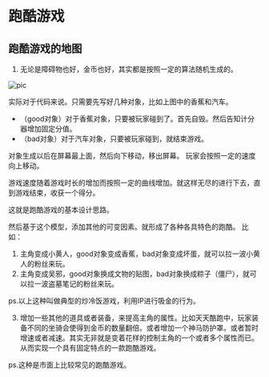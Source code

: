 # 跑酷游戏
## 跑酷游戏的地图
1. 无论是障碍物也好，金币也好，其实都是按照一定的算法随机生成的。

![pic](https://ss0.bdstatic.com/94oJfD_bAAcT8t7mm9GUKT-xh_/timg?image&quality=100&size=b4000_4000&sec=1477032796&di=b77deab8e63d562161eb3f26b5bc5d9b&src=http://c11.eoemarket.com/app0/278/278634/screen/1542221.jpg)

实际对于代码来说。只需要先写好几种对象，比如上图中的香蕉和汽车。
- （good对象）对于香蕉对象，只要被玩家碰到了。首先自毁。然后告知计分器增加固定分值。
- （bad对象）对于汽车对象，只要被玩家碰到，就结束游戏。

对象生成以后在屏幕最上面，然后向下移动，移出屏幕。
玩家会按照一定的速度向上移动。

游戏速度随着游戏时长的增加而按照一定的曲线增加。就这样无尽的进行下去，直到游戏结束，收获一个得分。

这就是跑酷游戏的基本设计思路。


然后基于这个模型，添加其他的可变因素。就形成了各种各具特色的跑酷。
比如：
1. 主角变成小黄人，good对象变成香蕉，bad对象变成坏蛋，就可以拉一波小黄人的粉丝来玩。
2. 主角变成吴邪，good对象换成文物的贴图，bad对象换成粽子（僵尸），就可以拉一波盗墓笔记的粉丝来玩。

ps.以上这种叫做典型的炒冷饭游戏，利用IP进行吸金的行为。


3. 增加一些其他的道具或者装备，来提高主角的属性。比如天天酷跑中，玩家装备不同的坐骑会使得到金币的数量翻倍。或者增加一个神马防护罩。或者暂时增速或者减速。其实无非就是变着花样的控制主角的一个或者多个属性而已。从而实现一个具有固定特点的一款跑酷游戏。

ps.这种是市面上比较常见的跑酷游戏。
